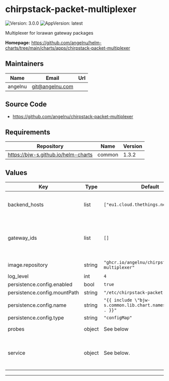 # chirpstack-packet-multiplexer

![Version: 3.0.0](https://img.shields.io/badge/Version-3.0.0-informational?style=flat-square) ![AppVersion: latest](https://img.shields.io/badge/AppVersion-latest-informational?style=flat-square)

Multiplexer for lorawan gateway packages

**Homepage:** <https://github.com/angelnu/helm-charts/tree/main/charts/apps/chirpstack-packet-multiplexer>

## Maintainers

| Name | Email | Url |
| ---- | ------ | --- |
| angelnu | <git@angelnu.com> |  |

## Source Code

* <https://github.com/angelnu/chirpstack-packet-multiplexer>

## Requirements

| Repository | Name | Version |
|------------|------|---------|
| https://bjw-s.github.io/helm-charts | common | 1.3.2 |

## Values

| Key | Type | Default | Description |
|-----|------|---------|-------------|
| backend_hosts | list | `["eu1.cloud.thethings.network:1700"]` | where to send the packages to |
| gateway_ids | list | `[]` | IDs of the gateways sending packages to this server |
| image.repository | string | `"ghcr.io/angelnu/chirpstack-packet-multiplexer"` | image repository |
| log_level | int | `4` | log level |
| persistence.config.enabled | bool | `true` |  |
| persistence.config.mountPath | string | `"/etc/chirpstack-packet-multiplexer"` |  |
| persistence.config.name | string | `"{{ include \"bjw-s.common.lib.chart.names.fullname\" . }}"` |  |
| persistence.config.type | string | `"configMap"` |  |
| probes | object | See below | Dissable probes |
| service | object | See below. | Configure the services for the chart here. |

----------------------------------------------

